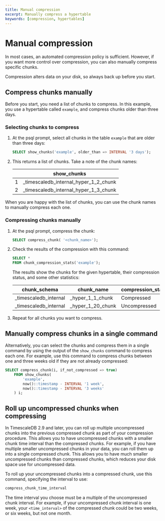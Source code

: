 ```yaml
---
title: Manual compression
excerpt: Manually compress a hypertable
keywords: [compression, hypertables]
---
```


# Manual compression

In most cases, an automated compression policy is sufficient. However, if you
want more control over compression, you can also manually compress specific
chunks.

<highlight type="warning">
Compression alters data on your disk, so always back up before you start.
</highlight>

## Compress chunks manually

Before you start, you need a list of chunks to compress. In this example, you
use a hypertable called `example`, and compress chunks older than three days.

<procedure>

### Selecting chunks to compress

1.  At the psql prompt, select all chunks in the table `example` that are older
    than three days:

    ```sql
    SELECT show_chunks('example', older_than => INTERVAL '3 days');
    ```

1.  This returns a list of chunks. Take a note of the chunk names:

    ||show_chunks|
    |---|---|
    |1|_timescaledb_internal_hyper_1_2_chunk|
    |2|_timescaledb_internal_hyper_1_3_chunk|

</procedure>

When you are happy with the list of chunks, you can use the chunk names to
manually compress each one.

<procedure>

### Compressing chunks manually

1.  At the psql prompt, compress the chunk:

    ```sql
    SELECT compress_chunk( '<chunk_name>');
    ```

1.  Check the results of the compression with this command:

    ```sql
    SELECT *
    FROM chunk_compression_stats('example');
    ```

    The results show the chunks for the given hypertable, their compression
    status, and some other statistics:

    |chunk_schema|chunk_name|compression_status|before_compression_table_bytes|before_compression_index_bytes|before_compression_toast_bytes|before_compression_total_bytes|after_compression_table_bytes|after_compression_index_bytes|after_compression_toast_bytes|after_compression_total_bytes|node_name|
    |---|---|---|---|---|---|---|---|---|---|---|---|
    |_timescaledb_internal|_hyper_1_1_chunk|Compressed|8192 bytes|16 kB|8192 bytes|32 kB|8192 bytes|16 kB|8192 bytes|32 kB||
    |_timescaledb_internal|_hyper_1_20_chunk|Uncompressed||||||||||

1.  Repeat for all chunks you want to compress.

</procedure>

## Manually compress chunks in a single command

Alternatively, you can select the chunks and compress them in a single command
by using the output of the `show_chunks` command to compress each one. For
example, use this command to compress chunks between one and three weeks old
if they are not already compressed:

```sql
SELECT compress_chunk(i, if_not_compressed => true)
    FROM show_chunks(
        'example',
        now()::timestamp - INTERVAL '1 week',
        now()::timestamp - INTERVAL '3 weeks'
    ) i;
```

## Roll up uncompressed chunks when compressing

In TimescaleDB 2.9 and later, you can roll up multiple uncompressed chunks into
the previous compressed chunk as part of your compression procedure. This allows
you to have uncompressed chunks with a smaller chunk time interval than the compressed chunks. For example, if you have multiple
smaller uncompressed chunks in your data, you can roll them up into a single
compressed chunk. This allows you to have much smaller uncompressed chunks than
compressed chunks, which reduces your disk space use for uncompressed data.

To roll up your uncompressed chunks into a compressed chunk, use this command,
specifying the interval to use:

```sql
compress_chunk_time_interval
```

The time interval you choose must be a multiple of the uncompressed chunk
interval. For example, if your uncompressed chunk interval is one week, your
`<time_interval>` of the compressed chunk could be two weeks, or six weeks, but not one
month.

